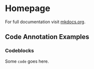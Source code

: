# Homepage

For full documentation visit [mkdocs.org](https://www.mkdocs.org).

## Code Annotation Examples

### Codeblocks
Some `code` goes here.